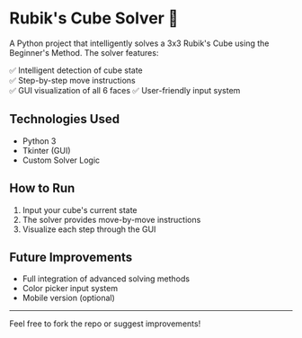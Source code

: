 # Rubik's Cube Solver 🧩

A Python project that intelligently solves a 3x3 Rubik's Cube using the Beginner's Method. The solver features:

✅ Intelligent detection of cube state  
✅ Step-by-step move instructions  
✅ GUI visualization of all 6 faces
✅ User-friendly input system  

## Technologies Used
- Python 3
- Tkinter (GUI)
- Custom Solver Logic

## How to Run
1. Input your cube's current state  
2. The solver provides move-by-move instructions  
3. Visualize each step through the GUI  

## Future Improvements
- Full integration of advanced solving methods  
- Color picker input system  
- Mobile version (optional)  

---

Feel free to fork the repo or suggest improvements!
